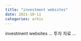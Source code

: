 ```yaml
---
title: "investment websites"
date: 2021-10-11
categories: arkiv
---
```


investment websites
...
투자 자료
...
